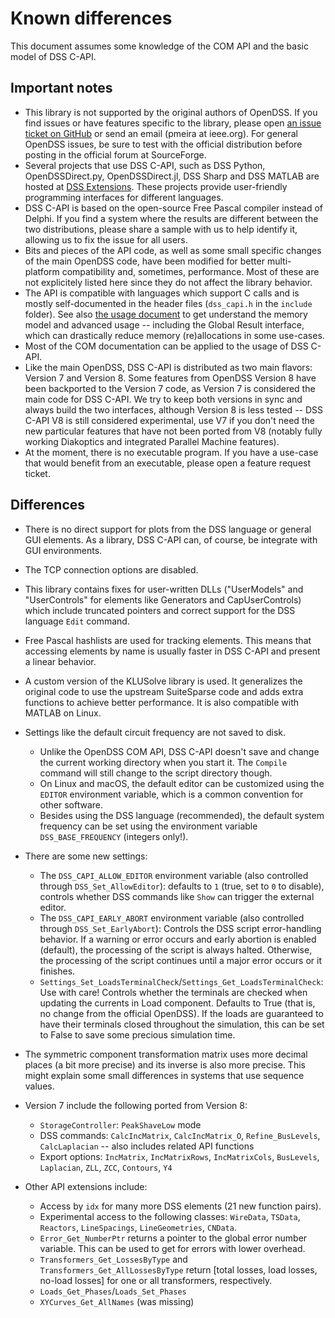 # Known differences 

This document assumes some knowledge of the COM API and the basic model of DSS C-API.

## Important notes

- This library is not supported by the original authors of OpenDSS. If you find issues or have features specific to the library, please open [an issue ticket on GitHub](https://github.com/dss-extensions/dss_capi/issues/) or send an email (pmeira at ieee.org). For general OpenDSS issues, be sure to test with the official distribution before posting in the official forum at SourceForge.
- Several projects that use DSS C-API, such as DSS Python, OpenDSSDirect.py, OpenDSSDirect.jl, DSS Sharp and DSS MATLAB are hosted at [DSS Extensions](http://github.com/dss-extensions/). These projects provide user-friendly programming interfaces for different languages.
- DSS C-API is based on the open-source Free Pascal compiler instead of Delphi. If you find a system where the results are different between the two distributions, please share a sample with us to help identify it, allowing us to fix the issue for all users.
- Bits and pieces of the API code, as well as some small specific changes of the main OpenDSS code, have been modified for better multi-platform compatibility and, sometimes, performance. Most of these are not explicitely listed here since they do not affect the library behavior.
- The API is compatible with languages which support C calls and is mostly self-documented in the header files (`dss_capi.h` in the `include` folder). See also [the usage document](https://github.com/dss-extensions/dss_capi/blob/master/docs/usage.md) to get understand the memory model and advanced usage -- including the Global Result interface, which can drastically reduce memory (re)allocations in some use-cases.
- Most of the COM documentation can be applied to the usage of DSS C-API.
- Like the main OpenDSS, DSS C-API is distributed as two main flavors: Version 7 and Version 8. Some features from OpenDSS Version 8 have been backported to the Version 7 code, as Version 7 is considered the main code for DSS C-API. We try to keep both versions in sync and always build the two interfaces, although Version 8 is less tested -- DSS C-API V8 is still considered experimental, use V7 if you don't need the new particular features that have not been ported from V8 (notably fully working Diakoptics and integrated Parallel Machine features).
- At the moment, there is no executable program. If you have a use-case that would benefit from an executable, please open a feature request ticket.

## Differences

- There is no direct support for plots from the DSS language or general GUI elements. As a library, DSS C-API can, of course, be integrate with GUI environments.
- The TCP connection options are disabled.
- This library contains fixes for user-written DLLs ("UserModels" and "UserControls" for elements like Generators and CapUserControls) which include truncated pointers and correct support for the DSS language `Edit` command.
- Free Pascal hashlists are used for tracking elements. This means that accessing elements by name is usually faster in DSS C-API and present a linear behavior.
- A custom version of the KLUSolve library is used. It generalizes the original code to use the upstream SuiteSparse code and adds extra functions to achieve better performance. It is also compatible with MATLAB on Linux.
- Settings like the default circuit frequency are not saved to disk. 
    - Unlike the OpenDSS COM API, DSS C-API doesn't save and change the current working directory when you start it. The `Compile` command will still change to the script directory though.
    - On Linux and macOS, the default editor can be customized using the `EDITOR` environment variable, which is a common convention for other software.
    - Besides using the DSS language (recommended), the default system frequency can be set using the environment variable `DSS_BASE_FREQUENCY` (integers only!).

- There are some new settings:
    - The `DSS_CAPI_ALLOW_EDITOR` environment variable (also controlled through `DSS_Set_AllowEditor`): defaults to `1` (true, set to `0` to disable),  controls whether DSS commands like `Show` can trigger the external editor. 
    - The `DSS_CAPI_EARLY_ABORT` environment variable (also controlled through `DSS_Set_EarlyAbort`):  Controls the DSS script error-handling behavior. If a warning or error occurs and early abortion is enabled (default), the processing of the
    script is always halted. Otherwise, the processing of the script continues until a major error occurs or it finishes.
    -  `Settings_Set_LoadsTerminalCheck`/`Settings_Get_LoadsTerminalCheck`: Use with care! Controls whether the terminals are checked when updating the currents in Load component. Defaults to True (that is, no change from the official OpenDSS). If the loads are guaranteed to have their terminals closed throughout the simulation, this can be set to False to save some precious simulation time.

- The symmetric component transformation matrix uses more decimal places (a bit more precise) and its inverse is also more precise. This might explain some small differences in systems that use sequence values.


- Version 7 include the following ported from Version 8: 
    - `StorageController`: `PeakShaveLow` mode
    - DSS commands: `CalcIncMatrix`, `CalcIncMatrix_O`, `Refine_BusLevels`, `CalcLaplacian` -- also includes related API functions
    - Export options: `IncMatrix`, `IncMatrixRows`, `IncMatrixCols`, `BusLevels`, `Laplacian`, `ZLL`, `ZCC`, `Contours`, `Y4`
    
- Other API extensions include:
    - Access by `idx` for many more DSS elements (21 new function pairs).
    - Experimental access to the following classes: `WireData`, `TSData`, `Reactors`, `LineSpacings`, `LineGeometries`, `CNData`.
    - `Error_Get_NumberPtr` returns a pointer to the global error number variable. This can be used to get for errors with lower overhead.
    - `Transformers_Get_LossesByType` and `Transformers_Get_AllLossesByType` return [total losses, load losses, no-load losses] for one or all transformers, respectively.
    - `Loads_Get_Phases`/`Loads_Set_Phases`
    - `XYCurves_Get_AllNames` (was missing)
